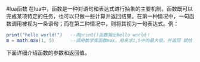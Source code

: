 #lua函数
在lua中，函数是一种对语句和表达式进行抽象的主要机制。函数既可以完成某项特定的任务，也可以只做一些计算并返回结果。在第一种情况中，一句函数调用被视为一条语句；而在第二种情况中，则将其视为一句表达式。例：
```lua
print("hello world!")   --用print()函数输出hello world！
m = math.max(1, 5)      --调用数学库函数max，用来求1,5中的最大值，并返回 赋给 m
```
下面详细介绍函数的参数和返回值。